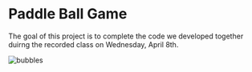 # Paddle Ball Game

The goal of this project is to complete the code we developed together duirng the recorded class on Wednesday, April 8th.

![bubbles](paddle-ball.gif)

